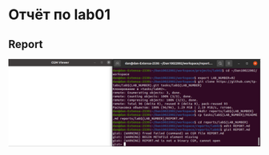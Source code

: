 # Отчёт по lab01

## Report

![report](https://github.com/Dan10022002/task_lab02/blob/master/report11.png)
